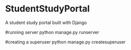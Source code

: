 # StudentStudyPortal
A student study portal built with Django

#running server
python manage.py runserver

#creating a superuser
python manage.py createsuperuser

